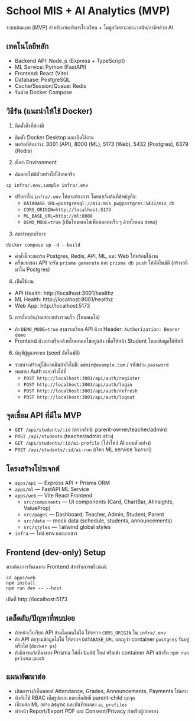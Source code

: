 # School MIS + AI Analytics (MVP)

ระบบต้นแบบ (MVP) สำหรับงานบริหารโรงเรียน + โมดูลวิเคราะห์แนวถนัด/อาชีพด้วย AI

## เทคโนโลยีหลัก
- Backend API: Node.js (Express + TypeScript)
- ML Service: Python (FastAPI)
- Frontend: React (Vite)
- Database: PostgreSQL
- Cache/Session/Queue: Redis
- รันด้วย Docker Compose

## วิธีรัน (แนะนำให้ใช้ Docker)

1) ติดตั้งสิ่งที่ต้องมี
- ติดตั้ง Docker Desktop และเปิดใช้งาน
- พอร์ตที่ต้องว่าง: 3001 (API), 8000 (ML), 5173 (Web), 5432 (Postgres), 6379 (Redis)

2) ตั้งค่า Environment
- คัดลอกไฟล์ตัวอย่างไปใช้งานจริง
```
cp infra/.env.sample infra/.env
```
- ปรับค่าใน `infra/.env` ได้ตามต้องการ โดยค่าเริ่มต้นที่สำคัญคือ:
  - `DATABASE_URL=postgresql://mis:mis_pw@postgres:5432/mis_db`
  - `CORS_ORIGIN=http://localhost:5173`
  - `ML_BASE_URL=http://ml:8000`
  - `DEMO_MODE=true` (เปิดโหมดเดโม่เพื่อทดลองเร็ว ๆ ด้วยโทเคน `demo`)

3) สตาร์ททุกบริการ
```
docker compose up -d --build
```
- คำสั่งนี้จะสตาร์ท Postgres, Redis, API, ML, และ Web ให้พร้อมใช้งาน
- ครั้งแรกของ API จะรัน `prisma generate` และ `prisma db push` ให้อัตโนมัติ (สร้างสคีมาใน Postgres)

4) เปิดใช้งาน
- API Health: http://localhost:3001/healthz
- ML Health: http://localhost:8001/healthz
- Web App: http://localhost:5173

5) การล็อกอิน/ทดสอบอย่างรวดเร็ว (โหมดเดโม่)
- ถ้า `DEMO_MODE=true` สามารถเรียก API ด้วย Header: `Authorization: Bearer demo`
- Frontend ตัวอย่างเรียกด้วยโทเคนเดโม่อยู่แล้ว เพื่อให้หน้า Student โหลดข้อมูลได้ทันที

6) บัญชีผู้ดูแลระบบ (seed อัตโนมัติ)
- ระบบจะสร้างผู้ใช้แอดมินถ้ายังไม่มี: `admin@example.com` / รหัสผ่าน `password`
- ทดสอบ Auth แบบจริงได้ที่
  - `POST http://localhost:3001/api/auth/register`
  - `POST http://localhost:3001/api/auth/login`
  - `POST http://localhost:3001/api/auth/refresh`
  - `POST http://localhost:3001/api/auth/logout`

## จุดเชื่อม API ที่มีใน MVP
- `GET /api/students/:id` (ตรวจสิทธิ: parent-owner/teacher/admin)
- `POST /api/students` (teacher/admin สร้าง)
- `GET /api/students/:id/ai-profile` (โปรไฟล์ AI แบบตัวอย่าง)
- `POST /api/students/:id/ai-run` (เรียก ML service วิเคราะห์)

## โครงสร้างโปรเจกต์
- `apps/api` — Express API + Prisma ORM
- `apps/ml` — FastAPI ML Service
- `apps/web` — Vite React Frontend
  - `src/components` — UI components (Card, ChartBar, AIInsights, ValueProp)
  - `src/pages` — Dashboard, Teacher, Admin, Student, Parent
  - `src/data` — mock data (schedule, students, announcements)
  - `src/styles` — Tailwind global styles
- `infra` — ไฟล์ env และเอกสาร

## Frontend (dev-only) Setup
หากต้องการรันเฉพาะ Frontend สำหรับการพรีเซนต์:
```
cd apps/web
npm install
npm run dev -- --host
```
เปิดที่ http://localhost:5173


## เคล็ดลับ/ปัญหาที่พบบ่อย
- ถ้าหน้าเว็บเรียก API ข้ามโดเมนไม่ได้ ให้ตรวจ `CORS_ORIGIN` ใน `infra/.env`
- ถ้า API ต่อฐานข้อมูลไม่ได้ ให้ตรวจ `DATABASE_URL` และดูว่า container `postgres` รันอยู่หรือไม่ (`docker ps`)
- ถ้ามีการแก้สคีมาของ Prisma ให้สั่ง build ใหม่ หรือเข้า container API แล้วรัน `npm run prisma:push`

## แผนพัฒนาต่อ
- เติมตาราง/เอ็นพอยต์ Attendance, Grades, Announcements, Payments ให้ครบ
- บังคับใช้ RBAC เต็มรูปแบบ และเช็คสิทธิ์ parent-child ทุกจุด
- เชื่อมต่อ ML อย่าง async และบันทึกผลลง `ai_profiles`
- ทำหน้า Report/Export PDF และ Consent/Privacy สำหรับผู้ปกครอง
